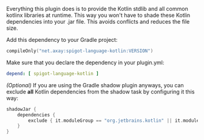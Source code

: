Everything this plugin does is to provide the Kotlin stdlib and all common kotlinx libraries at runtime. This way you
won't have to shade these Kotlin dependencies into your .jar file. This avoids conflicts and reduces the file size.

Add this dependency to your Gradle project:

```kotlin
compileOnly("net.axay:spigot-language-kotlin:VERSION")
```

Make sure that you declare the dependency in your plugin.yml:

```yaml
depend: [ spigot-language-kotlin ]
```

*(Optional)* If you are using the Gradle shadow plugin anyways, you can exclude **all** Kotlin dependencies from the shadow task by
configuring it this way:

```kotlin
shadowJar {
    dependencies {
        exclude { it.moduleGroup == "org.jetbrains.kotlin" || it.moduleGroup == "org.jetbrains.kotlinx" }
    }
}
```
